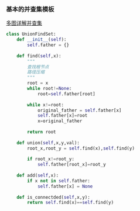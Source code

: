### 基本的并查集模板
[多图详解并查集](https://leetcode-cn.com/problems/number-of-provinces/solution/python-duo-tu-xiang-jie-bing-cha-ji-by-m-vjdr/)

```python
class UnionFindSet:
	def __init__(self):
		self.father = {}
		
	def find(self,x):
		"""
		查找根节点
		路径压缩
		"""
		root = x
		while root!=None:
			root=self.father[root]
		
		while x!=root:
			original_father = self.father[x]
			self.father[x]=root
			x=original_father
			
		return root
	
	def union(self,x,y,val):
		root_x,root_y = self.find(x),self.find(y)
		
		if root_x!=root_y:
			self.father[root_x]=root_y
	
	def add(self,x):
		if x not in self.father:
			self.father[x] = None
	
	def is_connectded(self,x,y):
		return self.find(x)==self.find(y)
```

			
